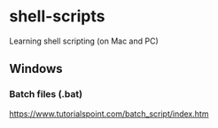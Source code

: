 # shell-scripts
Learning shell scripting (on Mac and PC)

## Windows

### Batch files (.bat)
https://www.tutorialspoint.com/batch_script/index.htm

